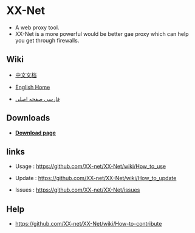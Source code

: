 XX-Net
=================
* A web proxy tool.
* XX-Net is a more powerful would be better gae proxy which can help you get through firewalls. 


Wiki
-----
* [中文文档](https://github.com/XX-net/XX-Net/wiki/%E4%B8%AD%E6%96%87%E6%96%87%E6%A1%A3)

* [English Home](https://github.com/XX-net/XX-Net/wiki/English-Home-Page)

* [فارسی صفحه اصلی](https://github.com/XX-net/XX-Net/wiki/Persian-home-page)


Downloads
---------
* [__Download page__](https://github.com/XX-net/XX-Net/blob/master/code/default/download.md)


Iinks
------
* Usage :  https://github.com/XX-net/XX-Net/wiki/How_to_use

* Update :  https://github.com/XX-net/XX-Net/wiki/How_to_update

* Issues :  https://github.com/XX-net/XX-Net/issues


Help
-----
* https://github.com/XX-net/XX-Net/wiki/How-to-contribute
